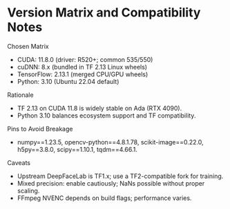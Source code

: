 # Version Matrix and Compatibility Notes

Chosen Matrix
- CUDA: 11.8.0 (driver: R520+; common 535/550)
- cuDNN: 8.x (bundled in TF 2.13 Linux wheels)
- TensorFlow: 2.13.1 (merged CPU/GPU wheels)
- Python: 3.10 (Ubuntu 22.04 default)

Rationale
- TF 2.13 on CUDA 11.8 is widely stable on Ada (RTX 4090).
- Python 3.10 balances ecosystem support and TF compatibility.

Pins to Avoid Breakage
- numpy==1.23.5, opencv-python==4.8.1.78, scikit-image==0.22.0, h5py==3.8.0, scipy==1.10.1, tqdm==4.66.1.

Caveats
- Upstream DeepFaceLab is TF1.x; use a TF2-compatible fork for training.
- Mixed precision: enable cautiously; NaNs possible without proper scaling.
- FFmpeg NVENC depends on build flags; performance varies.
